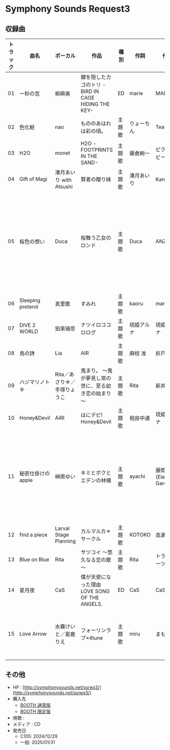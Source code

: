 # Symphony Sounds Request3

## 収録曲

| トラック | 曲名 | ボーカル | 作品 | 種別 | 作詞 | 作曲 | 編曲 | その他 | 年 |
|---|---|---|---|---|---|---|---|---|---|
| 01 | 一秒の窓 | 柳麻美 | 鍵を隠したカゴのトリ -BIRD IN CAGE HIDING THE KEY- | ED | marie | MANYO | MANYO | ギター：渡邉”nabeken”賢一<br>ベース：石井康幸 | 2020 |
| 02 | 色化粧 | nao | もののあはれは彩の頃。 | 主題歌 | りょーちん | Team-OZ | Team-OZ |  | 2017 |
| 03 | H2O | monet | H2O -FOOTPRINTS IN THE SAND- | 主題歌 | 藤倉絢一 | ピクセルビー | ピクセルビー |  | 2006 |
| 04 | Gift of Magi | 湊月あいり with Atsushi | 賢者の贈り妹 | 主題歌 | 湊月あいり | Kan詰め |  |  | 2015 |
| 05 | 桜色の想い | Duca | 桜舞う乙女のロンド | 主題歌 | Duca | ANZIE | ANZIE | Guitar:東稲妻<br>Other instruments:ANZIE<br>Recording Engineer: 三原典子<br>Mixing Engineer: 土井潤一<br>Recorded at MB-ONE studio<br>Mixed at MB-ONE studio<br>Director 三原典子<br>SoundProducer 土井潤一 | 2013 |
| 06 | Sleeping pretend | 真里歌 | すみれ | 主題歌 | kaoru | maru | maru |  | 2015 |
| 07 | DiVE 2 WORLD | 狛茉璃奈 | ナツイロココロログ | 主題歌 | 琉姫アルナ | 琉姫アルナ |  | Guitar：Irus<br>All sound produced　by　ALVINE | 2016 |
| 08 | 鳥の詩 | Lia | AIR | 主題歌 | 麻枝 准 | 折戸伸治 | 高瀬一矢(I've) |  | 2000 |
| 09 | ハジマリノトキ | Rita／あさり☆／手塚りょうこ | 鬼まり。 ～鬼が夢見し常の世に、至る幼き恋の始まり～ | 主題歌 | Rita | 新井健史 | 新井健史 | ギター：maya | 2010 |
| 10 | Honey&Devil | AiRI | はにデビ! Honey&Devil | 主題歌 | 相良中通 | 琉姫アルナ |  |  | 2017 |
| 11 | 秘密仕掛けのapple | 榊原ゆい | キミとボクとエデンの林檎 | 主題歌 | ayachi | 藤間仁(Elements Garden) | 藤間仁(Elements Garden) | Violins:藤縄陽子<br>All other instruments & programming：藤間仁<br>Mixed by 近藤久芳<br>Directed by 藤間仁<br>Recorded at ARIAstudio,INNYstudio<br>Sound Produced by Elements Garden<br>Production Management:吹田亜沙美(ARIA entertainment) | 2011 |
| 12 | find a piece | Larval Stage Planning | カルマルカ＊サークル | 主題歌 | KOTOKO | 高瀬一矢 | 高瀬一矢 | ギター：尾崎 武士 | 2013 |
| 13 | Blue on Blue | Rita | サツコイ ～悠久なる恋の歌～ | 主題歌 | Rita | トライノーツ | トライノーツ |  | 2014 |
| 14 | 星月夜 | CaS | 僕が天使になった理由 LOVE SONG OF THE ANGELS. | ED | CaS | CaS | CaS |  | 2013 |
| 15 | Love Arrow | 水霧けいと／星鹿りえ | フォーリンラブ×4tune | 主題歌 | miru | まもも | 鈴木達也 | Vocal Recording Engineering：岡田 勉<br>Chorus Recording & Mix Engineering：山崎 進<br>Vocal Direction & Produce：矢部敦志 | 2015 |

## その他

- HP : [http://symphonysounds.net/ssreq3/](http://symphonysounds.net/ssreq3/)
- 購入先
     - [BOOTH 通常版](https://symphonysounds.booth.pm/items/6375969)
     - [BOOTH 限定版](https://symphonysounds.booth.pm/items/6376149)
- 視聴 : 
- メディア : CD
- 発売日
    - C105: 2024/12/29
    - 一般: 2025/01/31

